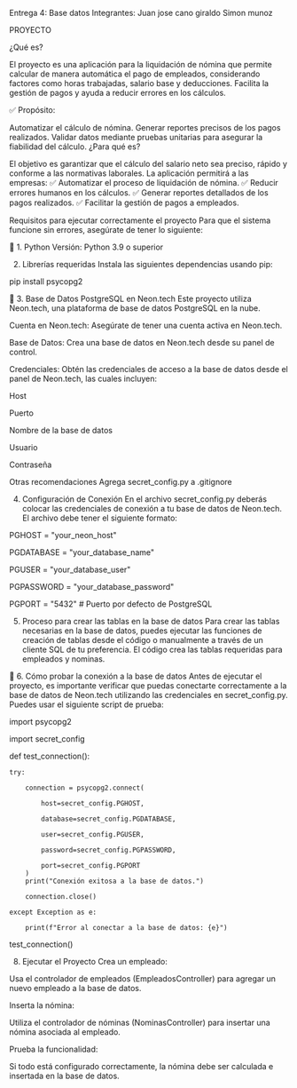 Entrega 4: Base datos 
Integrantes:
Juan jose cano giraldo
Simon munoz 

PROYECTO

¿Qué es?

El proyecto es una aplicación para la liquidación de nómina que permite calcular de manera automática el pago de empleados, considerando factores como horas trabajadas, salario base y deducciones. Facilita la gestión de pagos y ayuda a reducir errores en los cálculos.

✅ Propósito:

Automatizar el cálculo de nómina.
Generar reportes precisos de los pagos realizados.
Validar datos mediante pruebas unitarias para asegurar la fiabilidad del cálculo.
¿Para qué es?

El objetivo es garantizar que el cálculo del salario neto sea preciso, rápido y conforme a las normativas laborales. La aplicación permitirá a las empresas:
✅ Automatizar el proceso de liquidación de nómina.
✅ Reducir errores humanos en los cálculos.
✅ Generar reportes detallados de los pagos realizados.
✅ Facilitar la gestión de pagos a empleados.

Requisitos para ejecutar correctamente el proyecto
Para que el sistema funcione sin errores, asegúrate de tener lo siguiente:

🔧 1. Python
Versión: Python 3.9 o superior

2. Librerías requeridas
Instala las siguientes dependencias usando pip:

pip install psycopg2

🐘 3. Base de Datos PostgreSQL en Neon.tech
Este proyecto utiliza Neon.tech, una plataforma de base de datos PostgreSQL en la nube.

Cuenta en Neon.tech: Asegúrate de tener una cuenta activa en Neon.tech.

Base de Datos: Crea una base de datos en Neon.tech desde su panel de control.

Credenciales: Obtén las credenciales de acceso a la base de datos desde el panel de Neon.tech, las cuales incluyen:

Host

Puerto

Nombre de la base de datos

Usuario

Contraseña

Otras recomendaciones
Agrega secret_config.py a .gitignore

4. Configuración de Conexión
En el archivo secret_config.py deberás colocar las credenciales de conexión a tu base de datos de Neon.tech. El archivo debe tener el siguiente formato:

PGHOST = "your_neon_host"

PGDATABASE = "your_database_name"

PGUSER = "your_database_user"

PGPASSWORD = "your_database_password"

PGPORT = "5432"  # Puerto por defecto de PostgreSQL

5. Proceso para crear las tablas en la base de datos
Para crear las tablas necesarias en la base de datos, puedes ejecutar las funciones de creación de tablas desde el código o manualmente a través de un cliente SQL de tu preferencia. El código crea las tablas requeridas para empleados y nominas.

🔧 6. Cómo probar la conexión a la base de datos
Antes de ejecutar el proyecto, es importante verificar que puedas conectarte correctamente a la base de datos de Neon.tech utilizando las credenciales en secret_config.py. Puedes usar el siguiente script de prueba:

import psycopg2

import secret_config


def test_connection():

    try:
    
        connection = psycopg2.connect(
        
            host=secret_config.PGHOST,
            
            database=secret_config.PGDATABASE,
            
            user=secret_config.PGUSER,
            
            password=secret_config.PGPASSWORD,
            
            port=secret_config.PGPORT
        )
        print("Conexión exitosa a la base de datos.")
        
        connection.close()
        
    except Exception as e:
    
        print(f"Error al conectar a la base de datos: {e}")

test_connection()

8. Ejecutar el Proyecto
Crea un empleado:

Usa el controlador de empleados (EmpleadosController) para agregar un nuevo empleado a la base de datos.

Inserta la nómina:

Utiliza el controlador de nóminas (NominasController) para insertar una nómina asociada al empleado.

Prueba la funcionalidad:

Si todo está configurado correctamente, la nómina debe ser calculada e insertada en la base de datos.







